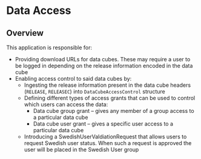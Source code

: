 # Data Access

## Overview

This application is responsible for:

 * Providing download URLs for data cubes. These may require a user to be logged in depending on the release information encoded in the data cube
 * Enabling access control to said data cubes by:
   * Ingesting the release information present in the data cube headers (`RELEASE`, `RELEASEC`) into `DataCubeAccessControl` structure
   * Defining different types of access grants that can be used to control which users can access the data:
     * Data cube group grant – gives any member of a group access to a particular data cube
     * Data cube user grant – gives a specific user access to a particular data cube
   * Introducing a SwedishUserValdiationRequest that allows users to request Swedish user status. When such a request is approved the user will be placed in the Swedish User group
